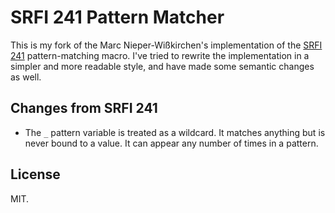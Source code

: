 # SRFI 241 Pattern Matcher

This is my fork of the Marc Nieper-Wißkirchen's implementation of the
[SRFI 241](https://srfi.schemers.org/srfi-241) pattern-matching macro.
I've tried to rewrite the implementation in a simpler and more readable
style, and have made some semantic changes as well.

## Changes from SRFI 241

* The `_` pattern variable is treated as a wildcard. It matches
  anything but is never bound to a value. It can appear any number
  of times in a pattern.

## License

MIT.
